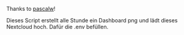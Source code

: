 Thanks to [pascalw](https://github.com/pascalw/kindle-dash)!

Dieses Script erstellt alle Stunde ein Dashboard png und lädt dieses Nextcloud hoch.
Dafür die .env befüllen.
